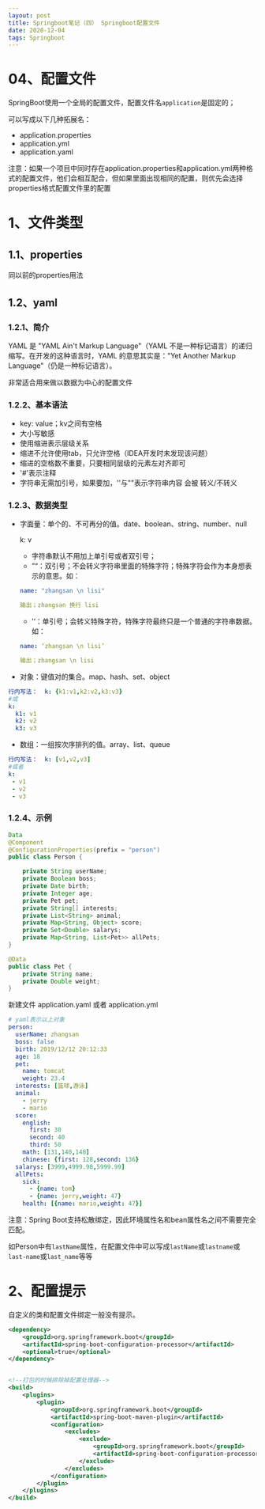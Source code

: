 ```yaml
---
layout: post
title: Springboot笔记（四） Springboot配置文件
date: 2020-12-04
tags: Springboot
---
```


# 04、配置文件

SpringBoot使用一个全局的配置文件，配置文件名`application`是固定的；

可以写成以下几种拓展名：

- application.properties
- application.yml
- application.yaml

注意：如果一个项目中同时存在application.properties和application.yml两种格式的配置文件，他们会相互配合，但如果里面出现相同的配置，则优先会选择properties格式配置文件里的配置

# 1、文件类型

## 1.1、properties

同以前的properties用法

## 1.2、yaml

### 1.2.1、简介

YAML 是 "YAML Ain't Markup Language"（YAML 不是一种标记语言）的递归缩写。在开发的这种语言时，YAML 的意思其实是："Yet Another Markup Language"（仍是一种标记语言）。 



非常适合用来做以数据为中心的配置文件



### 1.2.2、基本语法

- key: value；kv之间有空格
- 大小写敏感
- 使用缩进表示层级关系
- 缩进不允许使用tab，只允许空格（IDEA开发时未发现该问题）
- 缩进的空格数不重要，只要相同层级的元素左对齐即可
- '#'表示注释
- 字符串无需加引号，如果要加，''与""表示字符串内容 会被 转义/不转义



### 1.2.3、数据类型



- 字面量：单个的、不可再分的值。date、boolean、string、number、null

  k: v

  - 字符串默认不用加上单引号或者双引号；
  - ”“：双引号；不会转义字符串里面的特殊字符；特殊字符会作为本身想表示的意思。如：

  ```yaml
  name: "zhangsan \n lisi"
  
  输出；zhangsan 换行 lisi
  ```

  - ’‘：单引号；会转义特殊字符，特殊字符最终只是一个普通的字符串数据。如：

  ```yaml
  name: ‘zhangsan \n lisi’
  
  输出；zhangsan \n lisi 
  ```

  



- 对象：键值对的集合。map、hash、set、object 

```yaml
行内写法：  k: {k1:v1,k2:v2,k3:v3}
#或
k: 
  k1: v1
  k2: v2
  k3: v3
```

- 数组：一组按次序排列的值。array、list、queue

```yaml
行内写法：  k: [v1,v2,v3]
#或者
k:
 - v1
 - v2
 - v3
```

### 1.2.4、示例

```java
Data
@Component
@ConfigurationProperties(prefix = "person")
public class Person {

    private String userName;
    private Boolean boss;
    private Date birth;
    private Integer age;
    private Pet pet;
    private String[] interests;
    private List<String> animal;
    private Map<String, Object> score;
    private Set<Double> salarys;
    private Map<String, List<Pet>> allPets;
}

@Data
public class Pet {
    private String name;
    private Double weight;
}
```



新建文件	application.yaml	或者	application.yml

```yaml
# yaml表示以上对象
person:
  userName: zhangsan
  boss: false
  birth: 2019/12/12 20:12:33
  age: 18
  pet: 
    name: tomcat
    weight: 23.4
  interests: [篮球,游泳]
  animal: 
    - jerry
    - mario
  score:
    english: 
      first: 30
      second: 40
      third: 50
    math: [131,140,148]
    chinese: {first: 128,second: 136}
  salarys: [3999,4999.98,5999.99]
  allPets:
    sick:
      - {name: tom}
      - {name: jerry,weight: 47}
    health: [{name: mario,weight: 47}]
```

注意：Spring Boot支持松散绑定，因此环境属性名和bean属性名之间不需要完全匹配。

如Person中有`lastName`属性，在配置文件中可以写成`lastName`或`lastname`或`last-name`或`last_name`等等

# 2、配置提示

自定义的类和配置文件绑定一般没有提示。

```xml
<dependency>
    <groupId>org.springframework.boot</groupId>
    <artifactId>spring-boot-configuration-processor</artifactId>
    <optional>true</optional>
</dependency>


<!--打包的时候排除掉配置处理器-->
<build>
    <plugins>
        <plugin>
            <groupId>org.springframework.boot</groupId>
            <artifactId>spring-boot-maven-plugin</artifactId>
            <configuration>
                <excludes>
                    <exclude>
                        <groupId>org.springframework.boot</groupId>
                        <artifactId>spring-boot-configuration-processor</artifactId>
                    </exclude>
                </excludes>
            </configuration>
        </plugin>
    </plugins>
</build>
```